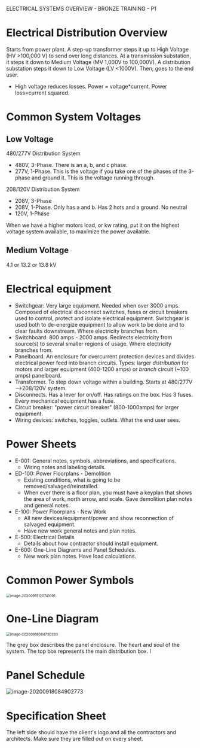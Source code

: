ELECTRICAL SYSTEMS OVERVIEW - BRONZE TRAINING - P1

# Electrical Distribution Overview

Starts from power plant. A step-up transformer steps it up to High Voltage (HV >100,000 V) to send over long distances. At a transmission substation, it steps it down to Medium Voltage (MV 1,000V to 100,000V). A distribution substation steps it down to Low Voltage (LV <1000V). Then, goes to the end user.

- High voltage reduces losses. Power = voltage*current. Power loss=current squared.

# Common System Voltages

## Low Voltage

480/277V Distribution System

- 480V, 3-Phase. There is an a, b, and c phase.
- 277V, 1-Phase. This is the voltage if you take one of the phases of the 3-phase and ground it. This is the voltage running through.

208/120V Distribution System

- 208V, 3-Phase
- 208V, 1-Phase. Only has a and b. Has 2 hots and a ground. No neutral
- 120V, 1-Phase

When we have a higher motors load, or kw rating, put it on the highest voltage system available, to maximize the power available. 

## Medium Voltage

4.1 or 13.2 or 13.8 kV

# Electrical equipment

- Switchgear: Very large equipment. Needed when over 3000 amps. Composed of electrical disconnect switches, fuses or circuit breakers used to control, protect and isolate electrical equipment. Switchgear is used both to de-energize equipment to allow work to be done and to clear faults downstream. Where electricity branches from.
- Switchboard. 800 amps - 2000 amps. Redirects electricity from source(s) to several smaller regions of usage. Where electricity branches from.
- Panelboard. An enclosure for overcurrent protection devices and divides electrical power feed into branch circuits. Types: larger *distribution* for motors and larger equipment (400-1200 amps) or *branch* circuit (~100 amps) panelboard.
- Transformer. To step down voltage within a building. Starts at 480/277V -->208/120V system.
- Disconnects. Has a lever for on/off. Has ratings on the box. Has 3 fuses. Every mechanical equipment has a fuse.
- Circuit breaker: "power circuit breaker" (800-1000amps) for  larger equipment.
- Wiring devices: switches, toggles, outlets. What the end user sees.

# Power Sheets

- E-001: General notes, symbols, abbreviations, and specifications.
  - Wiring notes and labeling details. 
- ED-100: Power Floorplans - Demolition
  - Existing conditions, what is going to be removed/salvaged/reinstalled.
  - When ever there is a floor plan, you must have a keyplan that shows the area of work, north arrow, and scale. Gave demolition plan notes and general notes.
- E-100: Power Floorplans - New Work
  - All new devices/equipment/power and show reconnection of salvaged equipment.
  - Have new work general notes and plan notes.
- E-500: Electrical Details
  - Details about how contractor should install equipment.
- E-600: One-Line Diagrams and Panel Schedules.
  - New work plan notes. Have load calculations.

# Common Power Symbols

<img src="C:\Users\Trxn\AppData\Roaming\Typora\typora-user-images\image-20200915120741091.png" alt="image-20200915120741091" style="zoom: 67%;" />



# One-Line Diagram

<img src="C:\Users\Trxn\AppData\Roaming\Typora\typora-user-images\image-20200918084730333.png" alt="image-20200918084730333" style="zoom: 67%;" />

The grey box describes the panel enclosure. The heart and soul of the system. The top box represents the main distribution box. l

# Panel Schedule

![image-20200918084902773](C:\Users\Trxn\AppData\Roaming\Typora\typora-user-images\image-20200918084902773.png)

# Specification Sheet

The left side should have the client's logo and all the contractors and architects. Make sure they are filled out on every sheet.